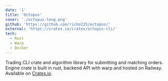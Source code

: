 ```yaml
---
date: '1'
title: 'Octopus'
cover: './octopus-long.png'
github: 'https://github.com/richo225/octopus/'
external: 'https://crates.io/crates/octopus-cli/'
tech:
  - Rust
  - Warp
  - Docker
---
```


Trading CLI crate and algorithm library for submitting and matching orders. Engine crate is built in rust, backend API with warp and hosted on Railway. Available on [Crates.io](https://crates.io/crates/octopus-cli).
